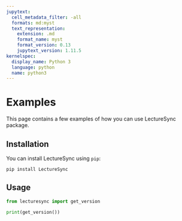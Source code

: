 ```yaml
---
jupytext:
  cell_metadata_filter: -all
  formats: md:myst
  text_representation:
    extension: .md
    format_name: myst
    format_version: 0.13
    jupytext_version: 1.11.5
kernelspec:
  display_name: Python 3
  language: python
  name: python3
---
```


# Examples

This page contains a few examples of how you can use LectureSync package.

## Installation

You can install LectureSync using `pip`:

```{code-cell}
pip install LectureSync
```

## Usage

```python
from lecturesync import get_version

print(get_version())
```
